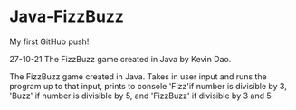 # Java-FizzBuzz

My first GitHub push!

27-10-21
The FizzBuzz game created in Java by Kevin Dao.

The FizzBuzz game created in Java. Takes in user input and runs the program up to that input, prints to console 'Fizz'if number is divisible by 3, 'Buzz' if number is divisible by 5, and 'FizzBuzz' if divisible by 3 and 5.
